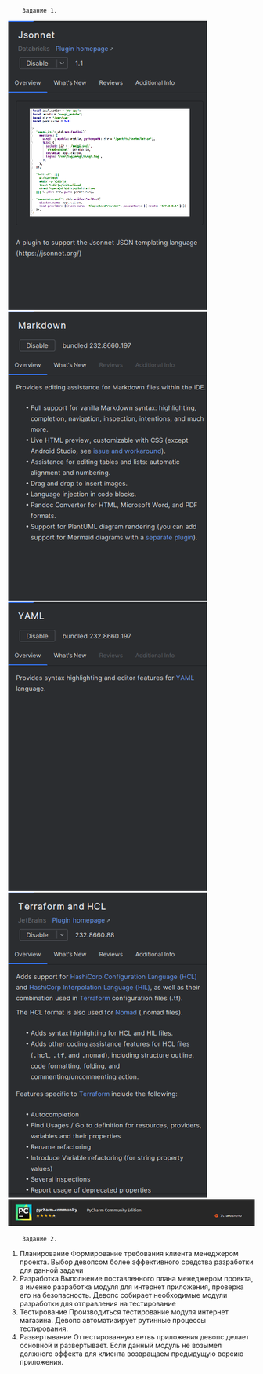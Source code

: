         Задание 1.
![Image alt](https://github.com/NeTrogajSvetchu/test1/raw/main/img/1.png)
![Image alt](https://github.com/NeTrogajSvetchu/test1/raw/main/img/2.png)
![Image alt](https://github.com/NeTrogajSvetchu/test1/raw/main/img/3.png)
![Image alt](https://github.com/NeTrogajSvetchu/test1/raw/main/img/4.png)
![Image alt](https://github.com/NeTrogajSvetchu/test1/raw/main/img/5.png)

        Задание 2.
1. Планирование
                Формирование требования клиента менеджером проекта. Выбор девопсом более эффективного средства разработки для данной задачи
2. Разработка
                Выполнение поставленного плана менеджером проекта, а именно разработка модуля для интернет приложения, проверка его на безопасность. Девопс собирает необходимые модули разработки для отправления на тестирование
3. Тестирование
                Производиться тестирование модуля интернет магазина. Девопс автоматизирует рутинные процессы тестирования.
4. Развертывание
                Оттестированную ветвь приложения девопс делает основной и развертывает. Если данный модуль не возымел должного эффекта для клиента возвращаем предыдущую версию приложения.
